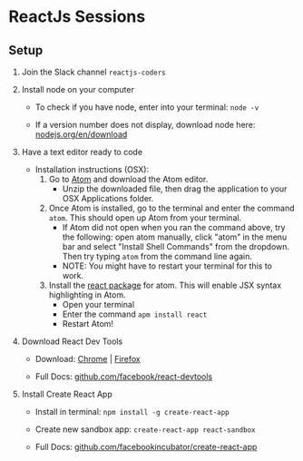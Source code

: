 # ReactJs Sessions
## Setup

1. Join the Slack channel `reactjs-coders`

2. Install node on your computer
    - To check if you have node, enter into your terminal: `node -v`

    - If a version number does not display, download node here:
    [nodejs.org/en/download](https://nodejs.org/en/download/)

3. Have a text editor ready to code
    - Installation instructions (OSX):
        1. Go to [Atom](https://atom.io/) and download the Atom editor.
            - Unzip the downloaded file, then drag the application to your OSX Applications folder.
        2. Once Atom is installed, go to the terminal and enter the command `atom`. This should open up Atom from your terminal.
            - If Atom did not open when you ran the command above, try the following: open atom manually, click "atom" in the menu bar and select "Install Shell Commands" from the dropdown. Then try typing `atom` from the command line again.
            - NOTE: You might have to restart your terminal for this to work.
        3. Install the [react package](https://orktes.github.io/atom-react/) for atom. This will enable JSX syntax highlighting in Atom.
            - Open your terminal
            - Enter the command `apm install react`
            - Restart Atom!

4. Download React Dev Tools
    - Download: [Chrome](https://chrome.google.com/webstore/detail/react-developer-tools/fmkadmapgofadopljbjfkapdkoienihi) | [Firefox](https://addons.mozilla.org/en-US/firefox/addon/react-devtools/)

    - Full Docs: [github.com/facebook/react-devtools](https://github.com/facebook/react-devtools)

5. Install Create React App
    - Install in terminal: `npm install -g create-react-app`

    - Create new sandbox app: `create-react-app react-sandbox`

    - Full Docs: [github.com/facebookincubator/create-react-app](https://github.com/facebookincubator/create-react-app)
